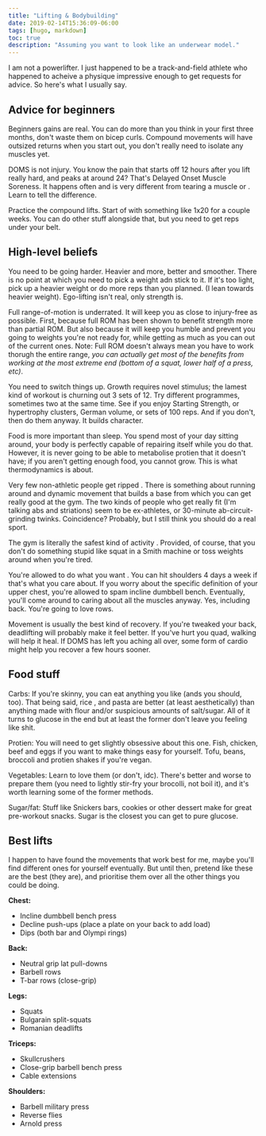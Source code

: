 ```yaml
---
title: "Lifting & Bodybuilding"
date: 2019-02-14T15:36:09-06:00
tags: [hugo, markdown]
toc: true
description: "Assuming you want to look like an underwear model."
---
```


I am not a powerlifter. I just happened to be a track-and-field athlete who happened to acheive a physique impressive enough to get requests for advice. So here's what I usually say.

## Advice for beginners


Beginners gains are real. You can do more than you think in your first three months, don't waste them on bicep curls. Compound movements will have outsized returns when you start out, you don't really need to isolate any muscles yet.

DOMS is not injury. You know the pain that starts off 12 hours after you lift really hard, and peaks at around 24? That's Delayed Onset Muscle Soreness. It happens often and is very different from tearing a muscle or . Learn to tell the difference.

Practice the compound lifts. Start of with something like 1x20 for a couple weeks. You can do other stuff alongside that, but you need to get reps under your belt.

## High-level beliefs

You need to be going harder. Heavier and more, better and smoother. There is no point at which you need to pick a weight adn stick to it. If it's too light, pick up a heavier weight or do more reps than you planned. (I lean towards heavier weight). Ego-lifting isn't real, only strength is.

Full range-of-motion is underrated. It will keep you as close to injury-free as possible. First, because full ROM has been shown to benefit strength more than partial ROM. But also because it will keep you humble and prevent you going to weights you're not ready for, while getting as much as you can out of the current ones. Note: Full ROM doesn't always mean you have to work thorugh the entire range, _you can actually get most of the benefits from working at the most extreme end (bottom of a squat, lower half of a press, etc)_.

You need to switch things up. Growth requires novel stimulus; the lamest kind of workout is churning out 3 sets of 12. Try different programmes, sometimes two at the same time. See if you enjoy Starting Strength, or hypertrophy clusters, German volume, or sets of 100 reps. And if you don't, then do them anyway. It builds character.

Food is more important than sleep. You spend most of your day sitting around, your body is perfectly capable of repairing itself while you do that. However, it is never going to be able to metabolise protien that it doesn't have; if you aren't getting enough food, you cannot grow. This is what thermodynamics is about.

Very few non-athletic people get ripped . There is something about running around and dynamic movement that builds a base from which you can get really good at the gym. The two kinds of people who get really fit (I'm talking abs and striations) seem to be ex-athletes, or 30-minute ab-circuit-grinding twinks. Coincidence? Probably, but I still think you should do a real sport.

The gym is literally the safest kind of activity . Provided, of course, that you don't do something stupid like squat in a Smith machine or toss weights around when you're tired.

You're allowed to do what you want . You can hit shoulders 4 days a week if that's what you care about. If you worry about the specific definition of your upper chest, you're allowed to spam incline dumbbell bench. Eventually, you'll come around to caring about all the muscles anyway. Yes, including back. You're going to love rows.

Movement is usually the best kind of recovery. If you're tweaked your back, deadlifting will probably make it feel better. If you've hurt you quad, walking will help it heal. If DOMS has left you aching all over, some form of cardio might help you recover a few hours sooner.

## Food stuff

Carbs: If you're skinny, you can eat anything you like (ands you should, too). That being said, rice , and pasta are better (at least aesthetically) than anything made with flour and/or suspicious amounts of salt/sugar. All of it turns to glucose in the end but at least the former don't leave you feeling like shit.

Protien: You will need to get slightly obsessive about this one. Fish, chicken, beef and eggs if you want to make things easy for yourself. Tofu, beans, broccoli and protien shakes if you're vegan.

Vegetables: Learn to love them (or don't, idc). There's better and worse to prepare them (you need to lightly stir-fry your brocolli, not boil it), and it's worth learning some of the former methods.

Sugar/fat: Stuff like Snickers bars, cookies or other dessert make for great pre-workout snacks. Sugar is the closest you can get to pure glucose.


## Best lifts

I happen to have found the movements that work best for me, maybe you'll find different ones for yourself eventually. But until then, pretend like these are the best (they are), and prioritise them over all the other things you could be doing.

**Chest:**

*   Incline dumbbell bench press
*   Decline push-ups (place a plate on your back to add load)
*   Dips (both bar and Olympi rings)

**Back:**

*   Neutral grip lat pull-downs
*   Barbell rows
*   T-bar rows (close-grip)

**Legs:**

*   Squats
*   Bulgarain split-squats
*   Romanian deadlifts

**Triceps:**

*   Skullcrushers
*   Close-grip barbell bench press
*   Cable extensions

**Shoulders:**

*   Barbell military press
*   Reverse flies
*   Arnold press